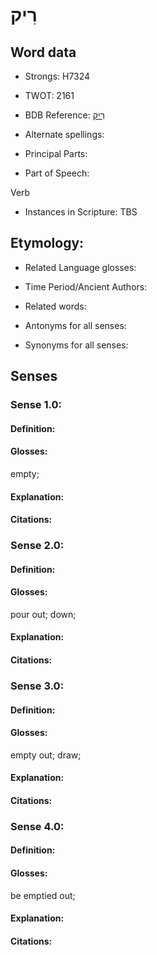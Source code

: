 # רִיק

<!-- Status: S2="NeedsEdits" -->
<!-- Lexica used for edits:   -->

## Word data

* Strongs: H7324

* TWOT: 2161

* BDB Reference: [רִיק](rc://en/bdb/dict/t.co.aa)

* Alternate spellings:

* Principal Parts:

* Part of Speech:

Verb

* Instances in Scripture: TBS

## Etymology:

* Related Language glosses:

* Time Period/Ancient Authors:

* Related words:

* Antonyms for all senses:

* Synonyms for all senses:

## Senses

### Sense 1.0:

#### Definition:

#### Glosses:

empty; 

#### Explanation:

#### Citations:



### Sense 2.0:

#### Definition:

#### Glosses:

pour out; down; 

#### Explanation:

#### Citations:



### Sense 3.0:

#### Definition:

#### Glosses:

empty out; draw; 

#### Explanation:

#### Citations:



### Sense 4.0:

#### Definition:

#### Glosses:

be emptied out; 

#### Explanation:

#### Citations:



